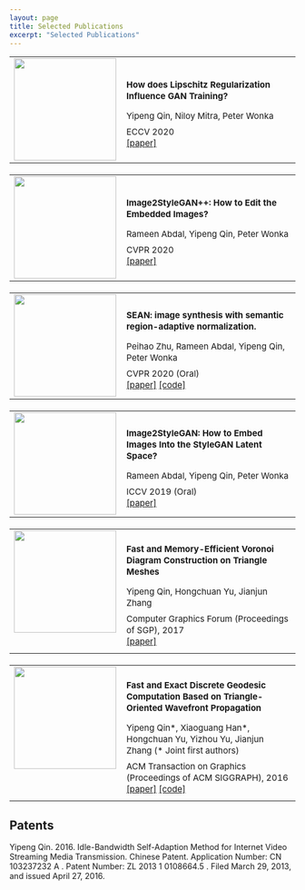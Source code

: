 ```yaml
---
layout: page
title: Selected Publications
excerpt: "Selected Publications"
---
```


<table style="width:100%;margin-bottom: 20px;">
	<tr>
		<td style="vertical-align:top;width:180px;"><img src="../images/2020_ECCV_GANLipschitz.JPG" style="width:180px;"></td>
		<td style="vertical-align:middle; font-size:15px; line-height:20px; margin: 0; padding: 10px;">
				<p style="margin-bottom: 8px;"><strong>How does Lipschitz Regularization Influence GAN Training?</strong></p>
				<p style="margin-bottom: 8px;">Yipeng Qin, Niloy Mitra, Peter Wonka </p>
				ECCV 2020
				<br/>
				<a href="https://www.ecva.net/papers/eccv_2020/papers_ECCV/html/2548_ECCV_2020_paper.php" target="_blank"><u>[paper]</u></a>
		</td>
	</tr>
</table>

<table style="width:100%;margin-bottom: 20px;">
	<tr>
		<td style="vertical-align:top;width:180px;"><img src="../images/2020_CVPR_image2styleganpp.JPG" style="width:180px;"></td>
		<td style="vertical-align:middle; font-size:15px; line-height:20px; margin: 0; padding: 10px;">
				<p style="margin-bottom: 8px;"><strong>Image2StyleGAN++: How to Edit the Embedded Images?</strong></p>
				<p style="margin-bottom: 8px;">Rameen Abdal, Yipeng Qin, Peter Wonka </p>
				CVPR 2020
				<br/>
				<a href="https://openaccess.thecvf.com/content_CVPR_2020/html/Abdal_Image2StyleGAN_How_to_Edit_the_Embedded_Images_CVPR_2020_paper.html" target="_blank"><u>[paper]</u></a>
		</td>
	</tr>
</table>

<table style="width:100%;margin-bottom: 20px;">
	<tr>
		<td style="vertical-align:top;width:180px;"><img src="../images/2020_CVPR_SEAN.JPG" style="width:180px;"></td>
		<td style="vertical-align:middle; font-size:15px; line-height:20px; margin: 0; padding: 10px;">
				<p style="margin-bottom: 8px;"><strong>SEAN: image synthesis with semantic region-adaptive normalization.</strong></p>
				<p style="margin-bottom: 8px;">Peihao Zhu, Rameen Abdal, Yipeng Qin, Peter Wonka </p>
				CVPR 2020 (Oral)
				<br/>
				<a href="https://openaccess.thecvf.com/content_CVPR_2020/html/Zhu_SEAN_Image_Synthesis_With_Semantic_Region-Adaptive_Normalization_CVPR_2020_paper.html" target="_blank">[paper]</a>
				<a href="https://github.com/ZPdesu/SEAN" target="_blank"><u>[code]</u></a>
		</td>
	</tr>
</table>

<table style="width:100%;margin-bottom: 20px;">
	<tr>
		<td style="vertical-align:top;width:180px;"><img src="../images/2019_ICCV_image2stylegan.JPG" style="width:180px;"></td>
		<td style="vertical-align:middle; font-size:15px; line-height:20px; margin: 0; padding: 10px;">
				<p style="margin-bottom: 8px;"><strong> Image2StyleGAN: How to Embed Images Into the StyleGAN Latent Space? </strong> </p>
				<p style="margin-bottom: 8px;">Rameen Abdal, Yipeng Qin, Peter Wonka </p>
				ICCV 2019 (Oral)
				<br/>
				<a href="http://openaccess.thecvf.com/content_ICCV_2019/html/Abdal_Image2StyleGAN_How_to_Embed_Images_Into_the_StyleGAN_Latent_Space_ICCV_2019_paper.html" target="_blank"><u>[paper]</u></a>
		</td>
	</tr>
</table>

<table style="width:100%;margin-bottom: 20px;">
	<tr>
		<td style="vertical-align:top;width:180px;"><img src="../images/2017_SGP.jpg" style="width:180px;"></td>
		<td style="vertical-align:middle; font-size:15px; line-height:20px; margin: 0; padding: 10px;">
				<p style="margin-bottom: 8px;"><strong> Fast and Memory-Efficient Voronoi Diagram Construction on Triangle Meshes </strong> </p>
				<p style="margin-bottom: 8px;">Yipeng Qin, Hongchuan Yu, Jianjun Zhang </p>
				Computer Graphics Forum (Proceedings of SGP), 2017
				<br/>
				<a href="http://dx.doi.org/10.1111/cgf.13248" target="_blank"><u>[paper]</u></a>		
		</td>
	</tr>
</table>

<table style="width:100%;margin-bottom: 20px;">
	<tr>
		<td style="vertical-align:top;width:180px;"><img src="../images/2016_SIGGRAPH.jpg" style="width:180px;"></td>
		<td style="vertical-align:middle;font-size:15px; line-height:20px; margin: 0; padding: 10px;">
				<p style="margin-bottom: 8px;"> <strong> Fast and Exact Discrete Geodesic Computation Based on Triangle-Oriented Wavefront Propagation </strong></p>
				<p style="margin-bottom: 8px;">Yipeng Qin*, Xiaoguang Han*, Hongchuan Yu, Yizhou Yu, Jianjun Zhang (* Joint first authors) </p>
				ACM Transaction on Graphics (Proceedings of ACM SIGGRAPH), 2016
				<br/>
				<a href="http://doi.org/10.1145/2897824.2925930" target="_blank"><u>[paper]</u></a>
				<a href="https://github.com/YipengQin/VTP_source_code" target="_blank"><u>[code]</u></a>	
		</td>
	</tr>
</table>


## Patents

Yipeng Qin. 2016. Idle-Bandwidth Self-Adaption Method for Internet Video Streaming Media Transmission. Chinese Patent. Application Number: CN 103237232 A . Patent Number: ZL 2013 1 0108664.5 . Filed March 29, 2013, and issued April 27, 2016.